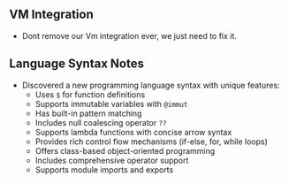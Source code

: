 ## VM Integration
- Dont remove our Vm integration ever, we just need to fix it.

## Language Syntax Notes
- Discovered a new programming language syntax with unique features:
  - Uses `$` for function definitions
  - Supports immutable variables with `@immut`
  - Has built-in pattern matching
  - Includes null coalescing operator `??`
  - Supports lambda functions with concise arrow syntax
  - Provides rich control flow mechanisms (if-else, for, while loops)
  - Offers class-based object-oriented programming
  - Includes comprehensive operator support
  - Supports module imports and exports